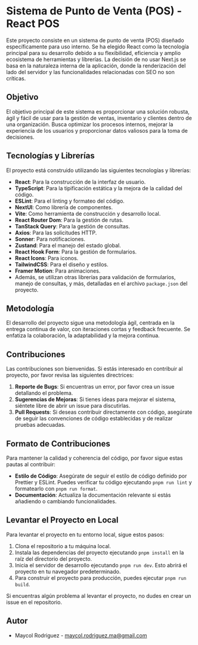 # Sistema de Punto de Venta (POS) - React POS

Este proyecto consiste en un sistema de punto de venta (POS) diseñado específicamente para uso interno. Se ha elegido React como la tecnología principal para su desarrollo debido a su flexibilidad, eficiencia y amplio ecosistema de herramientas y librerías. La decisión de no usar Next.js se basa en la naturaleza interna de la aplicación, donde la renderización del lado del servidor y las funcionalidades relacionadas con SEO no son críticas.

## Objetivo

El objetivo principal de este sistema es proporcionar una solución robusta, ágil y fácil de usar para la gestión de ventas, inventario y clientes dentro de una organización. Busca optimizar los procesos internos, mejorar la experiencia de los usuarios y proporcionar datos valiosos para la toma de decisiones.

## Tecnologías y Librerías

El proyecto está construido utilizando las siguientes tecnologías y librerías:

- **React**: Para la construcción de la interfaz de usuario.
- **TypeScript**: Para la tipificación estática y la mejora de la calidad del código.
- **ESLint**: Para el linting y formateo del código.
- **NextUI**: Como librería de componentes.
- **Vite**: Como herramienta de construcción y desarrollo local.
- **React Router Dom**: Para la gestión de rutas.
- **TanStack Query**: Para la gestión de consultas.
- **Axios**: Para las solicitudes HTTP.
- **Sonner**: Para notificaciones.
- **Zustand**: Para el manejo del estado global.
- **React Hook Form**: Para la gestión de formularios.
- **React Icons**: Para iconos.
- **TailwindCSS**: Para el diseño y estilos.
- **Framer Motion**: Para animaciones.
- Además, se utilizan otras librerías para validación de formularios, manejo de consultas, y más, detalladas en el archivo `package.json` del proyecto.

## Metodología

El desarrollo del proyecto sigue una metodología ágil, centrada en la entrega continua de valor, con iteraciones cortas y feedback frecuente. Se enfatiza la colaboración, la adaptabilidad y la mejora continua.

## Contribuciones

Las contribuciones son bienvenidas. Si estás interesado en contribuir al proyecto, por favor revisa las siguientes directrices:

1. **Reporte de Bugs**: Si encuentras un error, por favor crea un issue detallando el problema.
2. **Sugerencias de Mejoras**: Si tienes ideas para mejorar el sistema, siéntete libre de abrir un issue para discutirlas.
3. **Pull Requests**: Si deseas contribuir directamente con código, asegúrate de seguir las convenciones de código establecidas y de realizar pruebas adecuadas.

## Formato de Contribuciones

Para mantener la calidad y coherencia del código, por favor sigue estas pautas al contribuir:

- **Estilo de Código**: Asegúrate de seguir el estilo de código definido por Prettier y ESLint. Puedes verificar tu código ejecutando `pnpm run lint` y formatearlo con `pnpm run format`.
- **Documentación**: Actualiza la documentación relevante si estás añadiendo o cambiando funcionalidades.

## Levantar el Proyecto en Local

Para levantar el proyecto en tu entorno local, sigue estos pasos:

1. Clona el repositorio a tu máquina local.
2. Instala las dependencias del proyecto ejecutando `pnpm install` en la raíz del directorio del proyecto.
3. Inicia el servidor de desarrollo ejecutando `pnpm run dev`. Esto abrirá el proyecto en tu navegador predeterminado.
4. Para construir el proyecto para producción, puedes ejecutar `pnpm run build`.

Si encuentras algún problema al levantar el proyecto, no dudes en crear un issue en el repositorio.

## Autor

- Maycol Rodriguez - [maycol.rodriguez.ma@gmail.com](mailto:maycol.rodriguez.ma@gmail.com)
